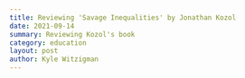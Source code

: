 ```yaml
---
title: Reviewing 'Savage Inequalities' by Jonathan Kozol
date: 2021-09-14
summary: Reviewing Kozol's book
category: education
layout: post
author: Kyle Witzigman
---
```


